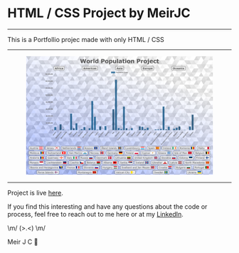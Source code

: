 # HTML / CSS Project by MeirJC

---

This is a Portfollio projec made with only HTML / CSS

---

<p align="center">
  <img src="https://github.com/MeirJC/World-Population-Chart-MeirJC/blob/main/images/Screenshot.png" width="420" title="Opening Screen" alt="Page Layot">
</p>

---

Project is live [here](https://personal-portfolio-page-meir-j-cohen.netlify.app/).

If you find this interesting and have any questions about the code or process, feel free to reach out to me here or at my [LinkedIn](https://linkedin.com/in/meirjcohen).

\m/ (>.<) \m/

Meir J C 🤙
